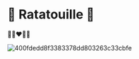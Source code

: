 # :spaghetti: Ratatouille :spaghetti:

:yellow_heart::blue_heart::heart::purple_heart::green_heart:

![400fdedd8f3383378dd803263c33cbfe](https://user-images.githubusercontent.com/79898979/111076550-50bd5d80-851f-11eb-80b0-5b7bc99fd775.jpg)
